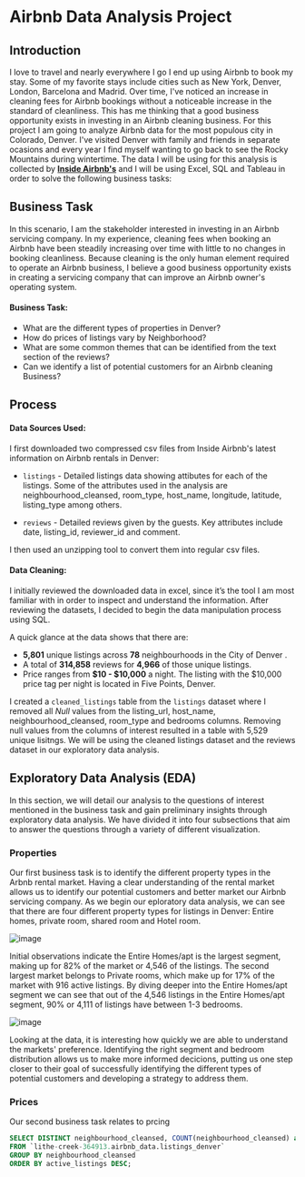 # Airbnb Data Analysis Project

## Introduction
I love to travel and nearly everywhere I go I end up using Airbnb to book my stay. Some of my favorite stays include cities such as New York, Denver, London, Barcelona and Madrid. Over time, I've noticed an increase in cleaning fees for Airbnb bookings without a noticeable increase in the standard of cleanliness. This has me thinking that a good business opportunity exists in investing in an Airbnb cleaning business. For this project I am going to analyze Airbnb data for the most populous city in Colorado, Denver. I've visited Denver with family and friends in separate ocasions and every year I find myself wanting to go back to see the Rocky Mountains during wintertime. The data I will be using for this analysis is collected by **[Inside Airbnb's](insideairbnb.com)** and I  will be using Excel, SQL and Tableau in order to solve the following business tasks:

## Business Task
In this scenario, I am the stakeholder interested in investing in an Airbnb servicing company. 
In my experience, cleaning fees when booking an Airbnb have been steadily increasing over time with little to no changes in booking cleanliness. Because cleaning is the only human element required to operate an Airbnb business, I believe a good business opportunity exists in creating a servicing company that can improve an Airbnb owner's operating system. 

#### Business Task:

* What are the different types of properties in Denver? 
* How do prices of listings vary by Neighborhood?
* What are some common themes that can be identified from the text section of the reviews?
* Can we identify a list of potential customers for an Airbnb cleaning Business?

## Process
#### Data Sources Used:

I first downloaded two compressed csv files from Inside Airbnb's latest information on Airbnb rentals in Denver:

* `listings` - Detailed listings data showing attibutes for each of the listings. Some of the attributes used in the analysis are neighbourhood_cleansed, room_type, host_name, longitude, latitude, listing_type among others.

* `reviews` - Detailed reviews given by the guests. Key attributes include date, listing_id, reviewer_id and comment.

I then used an unzipping tool to convert them into regular csv files. 

#### Data Cleaning:

I initially reviewed the downloaded data in excel, since it’s the tool I am most familiar with in order to inspect and understand the information. After reviewing the datasets, I decided to begin the data manipulation process using SQL.

A quick glance at the data shows that there are:


* **5,801** unique listings across **78** neighbourhoods in the City of Denver .
* A total of **314,858** reviews for **4,966** of those unique listings.
* Price ranges from **$10 - $10,000** a night. The listing with the $10,000 price tag per night is located in Five Points, Denver.


I created a `cleaned_listings` table from the `listings` dataset where I removed all *Null* values from the listing_url, host_name, neighbourhood_cleansed, room_type and bedrooms columns. Removing null values from the columns of interest resulted in a table with 5,529 unique lisitngs. We will be using the cleaned listings dataset and the reviews dataset in our exploratory data analysis.

## Exploratory Data Analysis (EDA)

In this section, we will detail our analysis to the questions of interest mentioned in the business task and gain preliminary insights through exploratory data analysis. We have divided it into four subsections that aim to answer the questions through a variety of different visualization.

### Properties

Our first business task is to identify the different property types in the Arbnb rental market. Having a clear understanding of the rental market allows us to identify our potential customers and better market our Airbnb servicing company. As we begin our eploratory data analysis, we can see that there are four different property types for listings in Denver: Entire homes, private room, shared room and Hotel room.

![image](https://user-images.githubusercontent.com/42790824/195486012-73b0a7b9-94f7-429d-9c2f-b5c09d2875de.png)

Initial observations indicate the Entire Homes/apt is the largest segment, making up for 82% of the market or 4,546 of the listings. The second largest market belongs to Private rooms, which make up for 17% of the market with 916 active listings. By diving deeper into the Entire Homes/apt segment we can see that out of the 4,546 listings in the Entire Homes/apt segment, 90% or 4,111 of listings have between 1-3 bedrooms.

![image](https://user-images.githubusercontent.com/42790824/195491267-12641390-9851-4a22-a575-6f8cc8669d98.png)

Looking at the data, it is interesting how quickly we are able to understand the markets' preference. Identifying the right segment and bedroom distribution allows us to make more informed decicions, putting us one step closer to their goal of successfully identifying the different types of potential customers and developing a strategy to address them.

### Prices

Our second business task relates to prcing 

```sql
SELECT DISTINCT neighbourhood_cleansed, COUNT(neighbourhood_cleansed) as active_listings
FROM `lithe-creek-364913.airbnb_data.listings_denver`
GROUP BY neighbourhood_cleansed
ORDER BY active_listings DESC;
````



